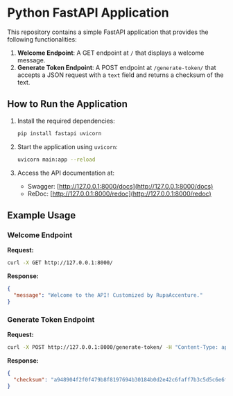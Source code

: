 # Python FastAPI Application

This repository contains a simple FastAPI application that provides the following functionalities:

1. **Welcome Endpoint**: A GET endpoint at `/` that displays a welcome message.
2. **Generate Token Endpoint**: A POST endpoint at `/generate-token/` that accepts a JSON request with a `text` field and returns a checksum of the text.

## How to Run the Application

1. Install the required dependencies:
   ```bash
   pip install fastapi uvicorn
   ```

2. Start the application using `uvicorn`:
   ```bash
   uvicorn main:app --reload
   ```

3. Access the API documentation at:
   - Swagger: [http://127.0.0.1:8000/docs](http://127.0.0.1:8000/docs)
   - ReDoc: [http://127.0.0.1:8000/redoc](http://127.0.0.1:8000/redoc)

## Example Usage

### Welcome Endpoint
**Request:**
```bash
curl -X GET http://127.0.0.1:8000/
```

**Response:**
```json
{
  "message": "Welcome to the API! Customized by RupaAccenture."
}
```

### Generate Token Endpoint
**Request:**
```bash
curl -X POST http://127.0.0.1:8000/generate-token/ -H "Content-Type: application/json" -d '{"text": "hello world"}'
```

**Response:**
```json
{
  "checksum": "a948904f2f0f479b8f8197694b30184b0d2e42c6faff7b3c5d5c6e6ff255b4c6"
}
```
